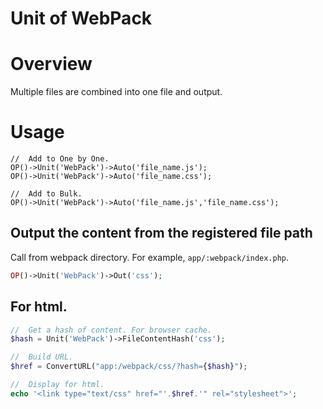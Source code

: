 Unit of WebPack
===

# Overview

 Multiple files are combined into one file and output.

# Usage

```
//  Add to One by One.
OP()->Unit('WebPack')->Auto('file_name.js');
OP()->Unit('WebPack')->Auto('file_name.css');

//  Add to Bulk.
OP()->Unit('WebPack')->Auto('file_name.js','file_name.css');
```

## Output the content from the registered file path

 Call from webpack directory. For example, `app/:webpack/index.php`.

```php
OP()->Unit('WebPack')->Out('css');
```

## For html.

```php
//  Get a hash of content. For browser cache.
$hash = Unit('WebPack')->FileContentHash('css');

//  Build URL.
$href = ConvertURL("app:/webpack/css/?hash={$hash}");

//  Display for html.
echo '<link type="text/css" href="'.$href.'" rel="stylesheet">';
```
